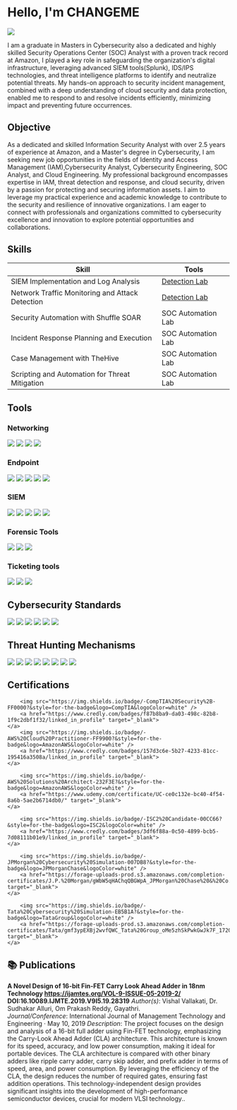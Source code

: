 # Hello, I'm CHANGEME
<a href="https://linkedin.com"><img src="https://img.shields.io/badge/-LinkedIn-0072b1?&style=for-the-badge&logo=linkedin&logoColor=white" /></a>


I am a graduate in Masters in Cybersecurity also a dedicated and highly skilled Security Operations Center (SOC) Analyst with a proven track record at Amazon, I played a key role in safeguarding the organization's digital infrastructure, leveraging advanced SIEM tools(Splunk), IDS/IPS technologies, and threat intelligence platforms to identify and neutralize potential threats. My hands-on approach to security incident management, combined with a deep understanding of cloud security and data protection, enabled me to respond to and resolve incidents efficiently, minimizing impact and preventing future occurrences.

## Objective
As a dedicated and skilled Information Security Analyst with over 2.5 years of experience at Amazon, and a Master's degree in Cybersecurity, I am seeking new job opportunities in the fields of Identity and Access Management (IAM),Cybersecurity Analyst, Cybersecurity Engineering, SOC Analyst, and Cloud Engineering. My professional background encompasses expertise in IAM, threat detection and response, and cloud security, driven by a passion for protecting and securing information assets. I aim to leverage my practical experience and academic knowledge to contribute to the security and resilience of innovative organizations. I am eager to connect with professionals and organizations committed to cybersecurity excellence and innovation to explore potential opportunities and collaborations.

## Skills

| Skill                                         | Tools     |
|-----------------------------------------------|----------------------------|
| SIEM Implementation and Log Analysis          | <a href="https://google.com">Detection Lab</a>|
| Network Traffic Monitoring and Attack Detection | <a href="https://google.com">Detection Lab</a>|
| Security Automation with Shuffle SOAR         | SOC Automation Lab|
| Incident Response Planning and Execution      | SOC Automation Lab|
| Case Management with TheHive                  | SOC Automation Lab|
| Scripting and Automation for Threat Mitigation | SOC Automation Lab|

## Tools

### Networking
<div>
    <img src="https://img.shields.io/badge/-Wireshark-1679A7?&style=for-the-badge&logo=Wireshark&logoColor=white" />
    <img src="https://img.shields.io/badge/-Suricata-EF3B2D?&style=for-the-badge&logo=Suricata&logoColor=white" />
    <img src="https://img.shields.io/badge/-SolarWinds%20NPM-F68D2E?&style=for-the-badge&logo=SolarWinds&logoColor=white" />
    <img src="https://img.shields.io/badge/-Zeek-777BB4?&style=for-the-badge&logo=Zeek&logoColor=white" />
</div>

### Endpoint
<div>
    <img src="https://img.shields.io/badge/-Microsoft_Defender_for_Endpoint-00A4EF?&style=for-the-badge&logo=Microsoft&logoColor=white" />
    <img src="https://img.shields.io/badge/-Symantec-FFCC00?&style=for-the-badge&logo=Symantec&logoColor=white" />
    <img src="https://img.shields.io/badge/-CrowdStrike-FF4700?&style=for-the-badge&logo=CrowdStrike&logoColor=white" />
    <img src="https://img.shields.io/badge/-McAfee-C8102E?&style=for-the-badge&logo=McAfee&logoColor=white" />
    <img src="https://img.shields.io/badge/-Sophos-2F9DC4?&style=for-the-badge&logo=Sophos&logoColor=white" />
</div>

### SIEM
<div>
    <img src="https://img.shields.io/badge/-Splunk-000000?&style=for-the-badge&logo=Splunk&logoColor=white" />
    <img src="https://img.shields.io/badge/-IBM%20QRadar-052FAD?&style=for-the-badge&logo=IBM&logoColor=white" />
    <img src="https://img.shields.io/badge/-ArcSight-00758F?&style=for-the-badge&logo=MicroFocus&logoColor=white" />
    <img src="https://img.shields.io/badge/-Azure%20Sentinel-0089D6?&style=for-the-badge&logo=Microsoft%20Azure&logoColor=white" />
    <img src="https://img.shields.io/badge/-LogRhythm-1D72B8?&style=for-the-badge&logo=LogRhythm&logoColor=white" />
</div>

### Forensic Tools
<div>
    <img src="https://img.shields.io/badge/-EnCase-005496?&style=for-the-badge&logo=EnCase&logoColor=white" />
    <img src="https://img.shields.io/badge/-FTK-007D8F?&style=for-the-badge&logo=AccessData&logoColor=white" />
    <img src="https://img.shields.io/badge/-Autopsy-4E4E4E?&style=for-the-badge&logo=Autopsy&logoColor=white" />
</div>

### Ticketing tools
<div>
    <img src="https://img.shields.io/badge/-Jira-0052CC?&style=for-the-badge&logo=Jira&logoColor=white" />
    <img src="https://img.shields.io/badge/-ServiceNow-007DBA?&style=for-the-badge&logo=ServiceNow&logoColor=white" />
    <img src="https://img.shields.io/badge/-Zendesk-03363D?&style=for-the-badge&logo=Zendesk&logoColor=white" />
</div>

## Cybersecurity Standards
<div>
    <img src="https://img.shields.io/badge/-ISO%2FIEC%2027001-0072C6?&style=for-the-badge&logo=ISO&logoColor=white" />
    <img src="https://img.shields.io/badge/-NIST%20CSF-005B8D?&style=for-the-badge&logo=NIST&logoColor=white" />
    <img src="https://img.shields.io/badge/-NIST%20Special%20Publications-007DBA?&style=for-the-badge&logo=NIST&logoColor=white" />
    <img src="https://img.shields.io/badge/-PCI%20DSS-FFB848?&style=for-the-badge&logo=PCI&logoColor=white" />
    <img src="https://img.shields.io/badge/-GDPR-4D88FF?&style=for-the-badge&logo=EU&logoColor=white" />
    <img src="https://img.shields.io/badge/-HIPAA-3E8BFF?&style=for-the-badge&logo=Health&logoColor=white" />
</div>

## Threat Hunting Mechanisms 
<div>
    <img src="https://img.shields.io/badge/-OSINT-FF4500?&style=for-the-badge&logo=OpenSourceInitiative&logoColor=white" />
    <img src="https://img.shields.io/badge/-OWASP%20Top%2010-5A5A5A?&style=for-the-badge&logo=OWASP&logoColor=white" />
    <img src="https://img.shields.io/badge/-Log%20Analysis-228B22?&style=for-the-badge&logo=Elastic&logoColor=white" />
    <img src="https://img.shields.io/badge/-Endpoint%20Detection%20and%20Response%20(EDR)-8A2BE2?&style=for-the-badge&logo=EndpointSecurity&logoColor=white" />
    <img src="https://img.shields.io/badge/-MITRE%20ATT%26CK-FF6347?&style=for-the-badge&logo=MITRE&logoColor=white" />
    <img src="https://img.shields.io/badge/-Brute%20Force%20Attack-DC143C?&style=for-the-badge&logo=Cybersecurity&logoColor=white" />
    <img src="https://img.shields.io/badge/-Scanning%20Attack-20B2AA?&style=for-the-badge&logo=NetworkSecurity&logoColor=white" />
    <img src="https://img.shields.io/badge/-Email%20Header%20Analysis-4682B4?&style=for-the-badge&logo=Email&logoColor=white" />
</div>


## Certifications
<div>

        <img src="https://img.shields.io/badge/-CompTIA%20Security%2B-FF0000?&style=for-the-badge&logo=CompTIA&logoColor=white" />
        <a href="https://www.credly.com/badges/f87b8ba9-da03-498c-82b8-1f9c2dbf1f32/linked_in_profile" target="_blank">
    </a>
        <img src="https://img.shields.io/badge/-AWS%20Cloud%20Practitioner-FF9900?&style=for-the-badge&logo=AmazonAWS&logoColor=white" />
        <a href="https://www.credly.com/badges/157d3c6e-5b27-4233-81cc-195416a3508a/linked_in_profile" target="_blank">
    </a>

        <img src="https://img.shields.io/badge/-AWS%20Solutions%20Architect-232F3E?&style=for-the-badge&logo=AmazonAWS&logoColor=white" />
        <a href="https://www.udemy.com/certificate/UC-ce0c132e-bc40-4f54-8a6b-5ae2b6714db0/" target="_blank">
    </a>
    
        <img src="https://img.shields.io/badge/-ISC2%20Candidate-00CC66?&style=for-the-badge&logo=ISC2&logoColor=white" />
        <a href="https://www.credly.com/badges/3df6f88a-0c50-4899-bcb5-7d08111b01e9/linked_in_profile" target="_blank">
    </a>
    
        <img src="https://img.shields.io/badge/-JPMorgan%20Cybersecurity%20Simulation-007DB8?&style=for-the-badge&logo=JPMorganChase&logoColor=white" />
        <a href="https://forage-uploads-prod.s3.amazonaws.com/completion-certificates/J.P.%20Morgan/gWbW5qHAChqQBGWpA_JPMorgan%20Chase%20&%20Co._oMe5zhSkPwkGwJk7F_1719710817949_completion_certificate.pdf" target="_blank">
    </a>
    
        <img src="https://img.shields.io/badge/-Tata%20Cybersecurity%20Simulation-EB5B1A?&style=for-the-badge&logo=TataGroup&logoColor=white" />
        <a href="https://forage-uploads-prod.s3.amazonaws.com/completion-certificates/Tata/gmf3ypEXBj2wvfQWC_Tata%20Group_oMe5zhSkPwkGwJk7F_1720460965743_completion_certificate.pdf" target="_blank">
    </a>
</div>

## 📚 Publications
 **A Novel Design of 16-bit Fin-FET Carry Look Ahead Adder in 18nm Technology
https://ijamtes.org/VOL-9-ISSUE-05-2019-2/**  
**DOI:16.10089.IJMTE.2019.V9I5.19.28319**
  *Author(s)*: Vishal Vallakati, Dr. Sudhakar Alluri, Om Prakash Reddy, Gayathri.  
  *Journal/Conference*: International Journal of Management Technology and Engineering · May 10, 2019 
  *Description*: The project focuses on the design and analysis of a 16-bit full adder using Fin-FET technology, emphasizing the Carry-Look Ahead Adder (CLA) architecture. This architecture is known for its  speed, accuracy, and low power consumption, making it ideal for portable devices. The CLA architecture is compared with other binary adders like ripple carry adder, carry skip adder, and prefix 
adder in terms of speed, area, and power consumption. By leveraging the efficiency of the CLA, the design reduces the number of required gates, ensuring fast addition operations. This technology-independent design provides significant insights into the development of high-performance semiconductor devices, crucial for modern VLSI technology..

